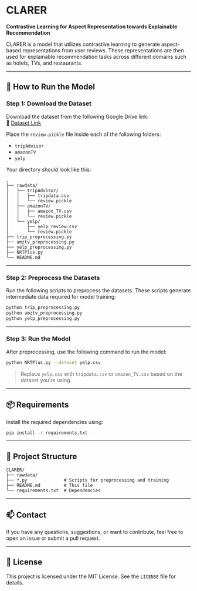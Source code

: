 # CLARER

**Contrastive Learning for Aspect Representation towards Explainable Recommendation**

CLARER is a model that utilizes contrastive learning to generate aspect-based representations from user reviews. These representations are then used for explainable recommendation tasks across different domains such as hotels, TVs, and restaurants.

---

## 🚀 How to Run the Model

### Step 1: Download the Dataset

Download the dataset from the following Google Drive link:  
🔗 [Dataset Link](https://drive.google.com/drive/folders/1yB-EFuApAOJ0RzTI0VfZ0pignytguU0_)

Place the `review.pickle` file inside each of the following folders:

- `tripAdvisor`
- `amazonTV`
- `yelp`

Your directory should look like this:

```
.
├── rawdata/
│   ├── tripAdvisor/
│   │   ├── tripdata.csv
│   │   └── review.pickle
│   ├── amazonTV/
│   │   ├── amazon_TV.csv
│   │   └── review.pickle
│   └── yelp/
│       ├── yelp_review.csv
│       └── review.pickle
├── trip_preprocessing.py
├── amztv_preprocessing.py
├── yelp_preprocessing.py
├── NRTPlus.py
└── README.md
```

---

### Step 2: Preprocess the Datasets

Run the following scripts to preprocess the datasets. These scripts generate intermediate data required for model training:

```bash
python trip_preprocessing.py
python amztv_preprocessing.py
python yelp_preprocessing.py
```

---

### Step 3: Run the Model

After preprocessing, use the following command to run the model:

```bash
python NRTPlus.py --dataset yelp.csv
```

> Replace `yelp.csv` with `tripdata.csv` or `amazon_TV.csv` based on the dataset you're using.

---

## 📦 Requirements

Install the required dependencies using:

```bash
pip install -r requirements.txt
```

---

## 🧠 Project Structure

```
CLARER/
├── rawdata/
├── *.py              # Scripts for preprocessing and training
├── README.md         # This file
└── requirements.txt  # Dependencies
```

---

## 📫 Contact

If you have any questions, suggestions, or want to contribute, feel free to open an issue or submit a pull request.

---

## 📜 License

This project is licensed under the MIT License. See the `LICENSE` file for details.
